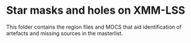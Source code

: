 # Star masks and holes on XMM-LSS

This folder contains the region files and MOCS that aid identification of artefacts and
missing sources in the masterlist.


